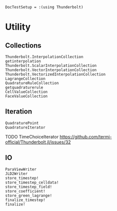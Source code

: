 ```@meta
DocTestSetup = :(using Thunderbolt)
```

# Utility

## Collections

```@docs
Thunderbolt.InterpolationCollection
getinterpolation
Thunderbolt.ScalarInterpolationCollection
Thunderbolt.VectorInterpolationCollection
Thunderbolt.VectorizedInterpolationCollection
LagrangeCollection
QuadratureRuleCollection
getquadraturerule
CellValueCollection
FaceValueCollection
```

## Iteration

```@docs
QuadraturePoint
QuadratureIterator
```

TODO TimeChoiceIterator https://github.com/termi-official/Thunderbolt.jl/issues/32

## IO

```@docs
ParaViewWriter
JLD2Writer
store_timestep!
store_timestep_celldata!
store_timestep_field!
store_coefficient!
store_green_lagrange!
finalize_timestep!
finalize!
```
